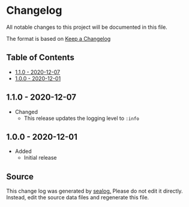 # Changelog

All notable changes to this project will be documented in this file.

The format is based on [Keep a Changelog](https://keepachangelog.com/en/1.0.0/)

## Table of Contents

* [1.1.0 - 2020-12-07](#110---2020-12-07)
* [1.0.0 - 2020-12-01](#100---2020-12-01)

## 1.1.0 - 2020-12-07

* Changed
  * This release updates the logging level to `:info`

## 1.0.0 - 2020-12-01

* Added
  * Initial release

## Source

This change log was generated by [sealog.](https://github.com/Wall-Brew-Co/lein-sealog)
Please do not edit it directly. Instead, edit the source data files and regenerate this file.
